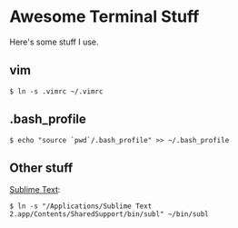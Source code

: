 Awesome Terminal Stuff
======================

Here's some stuff I use.

## vim

	$ ln -s .vimrc ~/.vimrc

## .bash_profile 

	$ echo "source `pwd`/.bash_profile" >> ~/.bash_profile

## Other stuff

[Sublime Text](http://www.sublimetext.com/docs/2/osx_command_line.html):

	$ ln -s "/Applications/Sublime Text 2.app/Contents/SharedSupport/bin/subl" ~/bin/subl